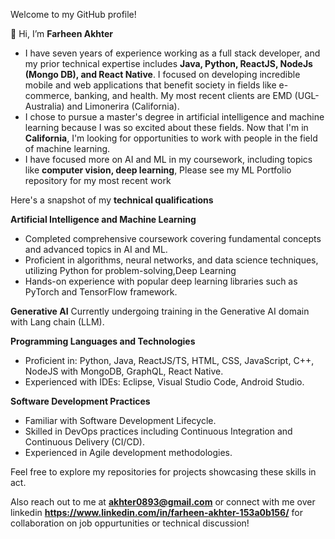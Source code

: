 Welcome to my GitHub profile!

👋 Hi, I’m **Farheen Akhter**
  
- I have seven years of experience working as a full stack developer, and my prior technical expertise includes **Java, Python, ReactJS, NodeJs (Mongo DB), and React Native**. I focused on developing incredible mobile and web applications that benefit society in fields like e-commerce, banking, and health. My most recent clients are EMD (UGL-Australia) and Limonerira (California).
- I chose to pursue a master's degree in artificial intelligence and machine learning because I was so excited about these fields. Now that I'm in **California**, I'm looking for opportunities to work with people in the field of machine learning.
- I have focused more on AI and ML in my coursework, including topics like **computer vision, deep learning**, Please see my ML Portfolio repository for my most recent work

 Here's a snapshot of my **technical qualifications**

**Artificial Intelligence and Machine Learning**
- Completed comprehensive coursework covering fundamental concepts and advanced topics in AI and ML.
- Proficient in algorithms, neural networks, and data science techniques, utilizing Python for problem-solving,Deep Learning
- Hands-on experience with popular deep learning libraries such as PyTorch and TensorFlow framework.

**Generative AI**
Currently undergoing training in the Generative AI domain with Lang chain (LLM).

**Programming Languages and Technologies**
- Proficient in: Python, Java, ReactJS/TS, HTML, CSS, JavaScript, C++, NodeJS with MongoDB, GraphQL, React Native.
- Experienced with IDEs: Eclipse, Visual Studio Code, Android Studio.

**Software Development Practices**
- Familiar with Software Development Lifecycle.
- Skilled in DevOps practices including Continuous Integration and Continuous Delivery (CI/CD).
- Experienced in Agile development methodologies.

Feel free to explore my repositories for projects showcasing these skills in act. 

Also reach out to me at **akhter0893@gmail.com** or connect with me over linkedin **https://www.linkedin.com/in/farheen-akhter-153a0b156/** for collaboration on job oppurtunities or technical discussion!



